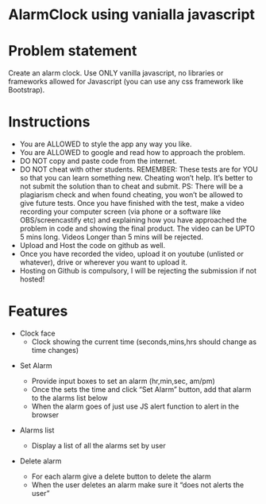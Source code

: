 # AlarmClock using vanialla javascript

# Problem statement
Create an alarm clock. Use ONLY vanilla javascript, no libraries or frameworks allowed for Javascript (you can use any css framework like Bootstrap).

# Instructions
- You are ALLOWED to style the app any way you like.
- You are ALLOWED to google and read how to approach the problem.
- DO NOT copy and paste code from the internet.
- DO NOT cheat with other students. REMEMBER: These tests are for YOU so that you can learn something new. Cheating won’t help. It’s better to not submit the solution than to cheat and submit. PS: There will be a plagiarism check and when found cheating, you won’t be allowed to give future tests.
Once you have finished with the test, make a video recording your computer screen (via phone or a software like OBS/screencastify etc) and explaining how you have approached the problem in code and showing the final product. The video can be UPTO 5 mins long. Videos Longer than 5 mins will be rejected.
- Upload and Host the code on github as well.
- Once you have recorded the video, upload it on youtube (unlisted or whatever), drive or wherever you want to upload it.
- Hosting on Github is compulsory, I will be rejecting the submission if not hosted!

# Features
* Clock face
  - Clock showing the current time (seconds,mins,hrs should change as time changes)

- Set Alarm
  - Provide input boxes to set an alarm (hr,min,sec, am/pm)
  - Once the sets the time and click “Set Alarm” button, add that alarm to the alarms list below
  - When the alarm goes of just use JS alert function to alert in the browser

- Alarms list
  - Display a list of all the alarms set by user
- Delete alarm
  - For each alarm give a delete button to delete the alarm
  - When the user deletes an alarm make sure it “does not alerts the user”

